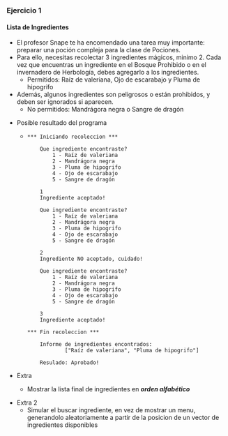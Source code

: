 ### Ejercicio 1 
#### Lista de Ingredientes

- El profesor Snape te ha encomendado una tarea muy importante: preparar una poción compleja para la clase de Pociones.
- Para ello, necesitas recolectar 3 ingredientes mágicos, minimo 2. Cada vez que encuentras un ingrediente en el Bosque Prohibido o en el invernadero de Herbología, debes agregarlo a los ingredientes.
    - Permitidos: Raíz de valeriana, Ojo de escarabajo y Pluma de hipogrifo
- Además, algunos ingredientes son peligrosos o están prohibidos, y deben ser ignorados si aparecen.
    - No permitidos: Mandrágora negra o Sangre de dragón

* Posible resultado del programa
    -   ```
        *** Iniciando recoleccion ***

            Que ingrediente encontraste?
                1 - Raíz de valeriana
                2 - Mandrágora negra 
                3 - Pluma de hipogrifo
                4 - Ojo de escarabajo 
                5 - Sangre de dragón

            1
            Ingrediente aceptado!
                
            Que ingrediente encontraste?
                1 - Raíz de valeriana
                2 - Mandrágora negra 
                3 - Pluma de hipogrifo
                4 - Ojo de escarabajo 
                5 - Sangre de dragón

            2
            Ingrediente NO aceptado, cuidado!

            Que ingrediente encontraste?
                1 - Raíz de valeriana
                2 - Mandrágora negra 
                3 - Pluma de hipogrifo
                4 - Ojo de escarabajo 
                5 - Sangre de dragón

            3
            Ingrediente aceptado!

        *** Fin recoleccion ***

            Informe de ingredientes encontrados: 
                    ["Raíz de valeriana", "Pluma de hipogrifo"]

            Resulado: Aprobado!            
        ```



* Extra
    - Mostrar la lista final de ingredientes en _**orden alfabético**_ 
- Extra 2
    - Simular el buscar ingrediente, en vez de mostrar un menu, generandolo aleatoriamente a partir de la posicion de un vector de ingredientes disponibles